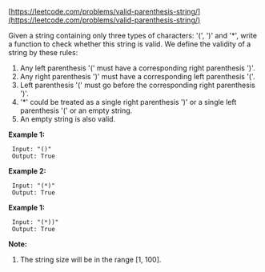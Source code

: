 [https://leetcode.com/problems/valid-parenthesis-string/](https://leetcode.com/problems/valid-parenthesis-string/)

Given a string containing only three types of characters: '(', ')' and '*', write a function to check whether this string is valid. We define the validity of a string by these rules:

1. Any left parenthesis '(' must have a corresponding right parenthesis ')'.
2. Any right parenthesis ')' must have a corresponding left parenthesis '('.
3. Left parenthesis '(' must go before the corresponding right parenthesis ')'.
4. '*' could be treated as a single right parenthesis ')' or a single left parenthesis '(' or an empty string.
5. An empty string is also valid.

**Example 1:**
```
 Input: "()"
 Output: True
```

**Example 2:**
```
 Input: "(*)"
 Output: True
```

**Example 1:**
```
 Input: "(*))"
 Output: True
```

**Note:**

1. The string size will be in the range [1, 100].